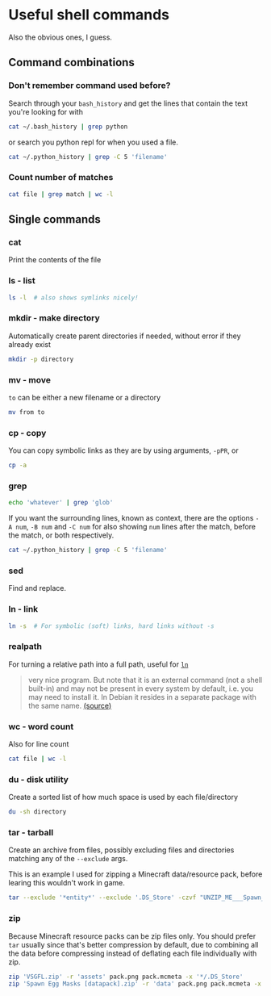 # Useful shell commands

Also the obvious ones, I guess.

## Command combinations

### Don't remember command used before?

Search through your `bash_history` and get the lines that contain the text you're looking for with

```sh
cat ~/.bash_history | grep python
```

or search you python repl for when you used a file.

```sh
cat ~/.python_history | grep -C 5 'filename'
```

### Count number of matches

```sh
cat file | grep match | wc -l
```

## Single commands

### cat

Print the contents of the file

### ls - list

```sh
ls -l  # also shows symlinks nicely!
```

### mkdir - make directory

Automatically create parent directories if needed, without error if they already exist

```sh
mkdir -p directory
```

### mv - move

`to` can be either a new filename or a directory

```sh
mv from to
```

### cp - copy

You can copy symbolic links as they are by using arguments, `-pPR`, or

```sh
cp -a
```

### grep

```sh
echo 'whatever' | grep 'glob'
```

If you want the surrounding lines, known as context, there are the options `-A num`, `-B num` and `-C num` for also showing `num` lines after the match, before the match, or both respectively.

```sh
cat ~/.python_history | grep -C 5 'filename'
```

### sed

Find and replace.

### ln - link

```sh
ln -s  # For symbolic (soft) links, hard links without -s
```

### realpath

For turning a relative path into a full path, useful for [`ln`](#ln---link)

> very nice program. But note that it is an external command (not a shell built-in) and may not be present in every system by default, i.e. you may need to install it. In Debian it resides in a separate package with the same name. [(source)](https://stackoverflow.com/questions/3915040/how-to-obtain-the-absolute-path-of-a-file-via-shell-bash-zsh-sh#comment4176981_3915075)

### wc - word count

Also for line count

```sh
cat file | wc -l
```

### du - disk utility

Create a sorted list of how much space is used by each file/directory

```sh
du -sh directory
```

### tar - tarball

Create an archive from files, possibly excluding files and directories matching any of the `--exclude` args.

This is an example I used for zipping a Minecraft data/resource pack, before learing this wouldn't work in game.

```sh
tar --exclude '*entity*' --exclude '.DS_Store' -czvf "UNZIP_ME___Spawn_Egg_Masks_resourcepack.tar.gz" 'Spawn Egg Masks/'
```

### zip

Because Minecraft resource packs can be zip files only. You should prefer `tar` usually since that's better compression
by default, due to combining all the data before compressing instead of deflating each file individually with zip.

```sh
zip 'VSGFL.zip' -r 'assets' pack.png pack.mcmeta -x '*/.DS_Store'
zip 'Spawn Egg Masks [datapack].zip' -r 'data' pack.png pack.mcmeta -x '*/.DS_Store' '*entity*'
```

